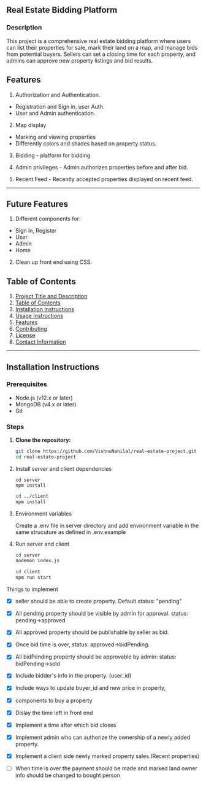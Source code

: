 ## Real Estate Bidding Platform

### Description

This project is a comprehensive real estate bidding platform where users can list their properties for sale, mark their land on a map, and manage bids from potential buyers. Sellers can set a closing time for each property, and admins can approve new property listings and bid results.

## Features
1. Authorization and Authentication.
- Registration and Sign in, user Auth.
- User and Admin authentication.

2. Map display
- Marking and viewing properties
- Differently colors and shades based on property status.

3. Bidding - platform for bidding

4. Admin privileges - Admin authorizes properties before and after bid.

5. Recent Feed - Recently accepted properties displayed on recent feed.
---

## Future Features
1. Different components for:
- Sign in, Register
- User
- Admin
- Home

2. Clean up front end using CSS.

## Table of Contents

1. [Project Title and Description](#project-title-and-description)
2. [Table of Contents](#table-of-contents)
3. [Installation Instructions](#installation-instructions)
4. [Usage Instructions](#usage-instructions)
5. [Features](#features)
6. [Contributing](#contributing)
7. [License](#license)
8. [Contact Information](#contact-information)

---

## Installation Instructions

### Prerequisites

- Node.js (v12.x or later)
- MongoDB (v4.x or later)
- Git

### Steps

1. **Clone the repository:**

   ```bash
   git clone https://github.com/VishnuNanilal/real-estate-project.git
   cd real-estate-project

2. Install server and client dependencies

    ```
    cd server
    npm install
    ```
    ```bash
    cd ../client
    npm install

3. Environment variables

    Create a .env file in server directory and add environment variable in the same strucuture as defined in .env.example

4. Run server and client

    ```bash
    cd server
    nodemon index.js
    ```
    ```bash
    cd client
    npm run start

Things to implement

- [x] seller should be able to create property. Default status: "pending"
- [x] All pending property should be visible by admin for approval. status: pending->approved
- [x] All approved property should be publishable by seller as bid. 
- [x] Once bid time is over, status: approved->bidPending.
- [x] All bidPending property should be approvable by admin: status: bidPending->sold
 
- [x] Include bidder's info in the property. (user_id)
- [x] Include ways to update buyer_id and new price in property,
- [x] components to buy a property
- [x] Dislay the time left in front end
- [x] Implement a time after which bid closes
- [x] Implement admin who can authorize the ownership of a newly added property.
- [x] Implement a client side newly marked property sales.(Recent properties)

- [ ] When time is over the payment should be made and marked land owner info should be changed to bought person